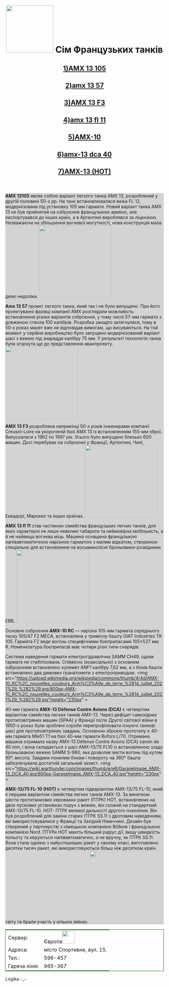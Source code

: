 <html>
    <title>  Сім Французьких танків  </title>
    <body>
    <header>
    <h1> <img src="https://dev.ua/storage/images/19/04/35/75/derived/e3d36c5a324ebe50133e43ae389767d8.jpg" height="150px"> Сім Французьких танків</h1>
    <h2> <a href="#GAMES"> 1)AMX 13 105 </a></h2>
    <h2> <a href="#GAMES2"> 2)amx 13 57 </a></h2>
    <h2> <a href="#GAMES3"> 3)AMX 13 F3 </a></h2>
    <h2> <a href="#GAMES4"> 4)amx 13 fl 11 </a></h2>
    <h2> <a href="#GAMES5"> 5)AMX-10 </a></h2>
    <h2> <a href="#GAMES6"> 6)amx-13 dca 40 </a></h2>
    <h2> <a href="#GAMES7"> 7)AMX-13 (HOT) </a></h2>    
    </header>
    <main style="background-color:lightgray">
    <p id="GAMES">  <b>AMX 13105</b> являє собою варіант легкого танка AMX 13, розроблений у другій половині 50-х рр. На танк встановлювалася вежа FL 12, модернізована під установку 105 мм гармати. Новий варіант танка AMX 13 не був прийнятий на озброєння французькою армією, але експортувався до інших країн, а в Аргентині вироблявся за ліцензією. Незважаючи на збільшення вогневої могутності, нова конструкція мала деякі недоліки. <img src="https://wiki.wgcdn.co/images/8/84/AnnoF88_AMX_13_105.png" height="230px"> </p>  
    <p id="GAMES2"> <b>Amx 13 57</b> проект легкого танка, який так і не було випущено. При його проектуванні фахівці компанії AMX розглядали можливість встановлення різних варіантів озброєння, у тому числі 57-мм гармати з довжиною ствола 100 калібрів. Розробка занадто затягнулася, тому в 50-х роках макет вже не відповідав вимогам, що висуваються. На той момент у серійне виробництво було запущено модернізований варіант шасі з вежею під знаряддя калібру 75 мм. У результаті технологія танка була згорнута ще до представлення аванпроекту.<img src="https://wiki.wgcdn.co/images/f/fc/AnnoF69_AMX13_57_100_GrandFinal.png" height="230px">   </p>
    <p id="GAMES3"> <b>AMX 13 F3</b> розроблена наприкінці 50-х років інженерами компанії Creusot-Loire на укороченій базі АМХ 13 із встановленням 155-мм зброї. Випускалася з 1962 по 1997 рік. Усього було випущено близько 600 машин. Досі перебуває на озброєнні у Франції, Аргентині, Чилі, Еквадорі, Марокко та інших країнах. 
    <img src="https://upload.wikimedia.org/wikipedia/commons/thumb/7/73/AMX-13-155mm_img_2332.jpg/1024px-AMX-13-155mm_img_2332.jpg" height="230px"> </p>
    <p id="GAMES4"> <b>AMX 13 fl 11</b> став частиною сімейства французьких легких танків, для яких характерні не лише невеликі габарити та неймовірна мобільність, а й не найвища вогнева міць.
Машина оснащена французькою напівавтоматичною нарізною гарматою з малим відкатом, створеною спеціально для встановлення на восьмиколісні броньовики-розвідники EBR.
<img src="https://wiki.warthunder.com/images/thumb/1/18/GarageImage_AMX-13_%28FL11%29.jpg/800px-GarageImage_AMX-13_%28FL11%29.jpg" height="230px"> </p>
    <p id="GAMES5"> Основне озброєння <b>AMX-10 RC</b> — нарізна 105-мм гармата середнього тиску 105/47 F2 MECA, встановлена у тримісну башту GIAT Industries TK 105. Гармата F2 веде вогонь специфічними боєприпасами 105×527 мм R. Номенклатура боєприпасів має чотири різні типи снарядів.

Система наведення гармати електрогідравлічна SAMM CH49, однак гармата не стабілізована. Співвісно (коаксіально) з основним озброєнням встановлено кулемет ANF1 калібру 7,62 мм, а з боків башти встановлено два димових гранатомети з електроприводом. 
<img src="https://upload.wikimedia.org/wikipedia/commons/thumb/4/4d/AMX-10_RC%2C_nouvelles_couleurs_Arm%C3%A9e_de_terre_%2814_juillet_2021%29_%282%29.jpg/800px-AMX-10_RC%2C_nouvelles_couleurs_Arm%C3%A9e_de_terre_%2814_juillet_2021%29_%282%29.jpg"height="230px" ></p>
    <p id="GAMES6"> 40-мм гармата <b>AMX-13 Défense Contre Avions (DCA)</b> є четвертим варіантом сімейства легких танків AMX-13. Через дефіцит самохідних протиповітряних машин (SPAA) у Франції після Другої світової війни в 1950-х роках були зроблені спроби перепрофілювати існуючі танкові шасі для протиповітряних завдань. Основною зброєю прототипу є 40-мм гармата Mle51 T1 на базі 40-мм гармати Bofors L/70. Отримана машина отримала назву AMX-13 Défense Contre Avions (DCA) canon de 40 mm, і вона складається з шасі AMX-13/75 FL10 із встановленою ззаду броньованою вежею SAMM S-980, яка дозволяє вести вогонь під кутом 90°. висота. Завдяки похилим бокам і повороту на 360° башта забезпечувала достатній загальний захист.
    <img src="https://wiki.warthunder.com/images/thumb/e/e6/GarageImage_AMX-13_DCA_40.jpg/800px-GarageImage_AMX-13_DCA_40.jpg"height="230px" > </p>
    <p id="GAMES7"> <b>AMX-13/75 FL-10 (HOT)</b> є четвертим підваріантом AMX-13/75 FL-10, який є першим варіантом сімейства легких танків AMX-13. За винятком шести протитанкових керованих ракет (ПТРК) HOT, встановлених на двох пускових установках поруч з вежею, він схожий на стандартний AMX-13/75 FL-10. HOT- ПТРК великої дальності другого покоління. Він був розроблений для заміни старих ПТРК SS.11 з дротовим наведенням, які використовувалися у Франції та Західній Німеччині. Дизайн був створений у партнерстві з німецькою компанією Bölkow і французькою компанією Nord. ПТУРи HOT мають більший радіус дії, вищу швидкість польоту та керуються напівавтоматично, а не вручну, як ПТРК SS.11. Вона стала однією з найуспішніших ракет у своєму класі, виготовлено десятки тисяч ракет, які використовуються більш ніж десятком країн світу та брали участь у кількох війнах.
    <img src="https://wiki.warthunder.com/images/thumb/8/83/GarageImage_AMX-13_%28HOT%29.jpg/800px-GarageImage_AMX-13_%28HOT%29.jpg" height="230px"> </p>
    </main>
    <footer >
    <table style="border:1px solid green;border-collapse:collapse;">
    <tr>
        <td>Сервер:</td>
        <td>  Європа<img src="https://encrypted-tbn0.gstatic.com/images?q=tbn:ANd9GcSwFjWjfZZZrI0bzHAJJ8SAiZVOqBLf4Flj42M_wVocsw&s" height="40px"> </td>
    </tr>
    <tr>
        <td>Адреса:</td>
        <td>місто Спортивне, вул. 15. </td>
    </tr>
    <tr>
        <td>Тел.:</td>
        <td>596-457</td>
    </tr>
    <tr>
        <td>Гаряча лінія:</td>
        <td>965-367</td>
    </tr>
    </table>
    <p>Logika -_-</p>
    </footer>
    </body>
</html>
